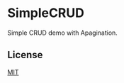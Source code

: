 # SimpleCRUD
Simple CRUD demo with Apagination.

## License
[MIT](https://choosealicense.com/licenses/mit/)